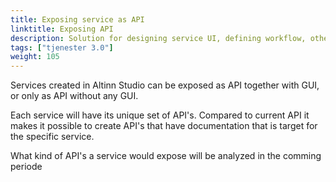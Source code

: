 ```yaml
---
title: Exposing service as API
linktitle: Exposing API
description: Solution for designing service UI, defining workflow, other settings, deploy ++
tags: ["tjenester 3.0"]
weight: 105
---
```


Services created in Altinn Studio can be exposed as API together with GUI, or only as API without any GUI.

Each service will have its unique set of API's. Compared to current API it makes it possible to create API's that
have documentation that is target for the specific service.

What kind of API's a service would expose will be analyzed in the comming periode
